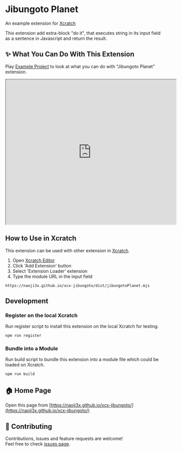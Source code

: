# Jibungoto Planet
An example extension for [Xcratch](https://xcratch.github.io/)

This extension add extra-block "do it", that executes string in its input field as a sentence in Javascript and return the result.


## ✨ What You Can Do With This Extension

Play [Example Project](https://xcratch.github.io/editor/#https://naoji3x.github.io/xcx-jibungoto/projects/example.sb3) to look at what you can do with "Jibungoto Planet" extension. 
<iframe src="https://xcratch.github.io/editor/player#https://naoji3x.github.io/xcx-jibungoto/projects/example.sb3" width="540px" height="460px"></iframe>


## How to Use in Xcratch

This extension can be used with other extension in [Xcratch](https://xcratch.github.io/). 
1. Open [Xcratch Editor](https://xcratch.github.io/editor)
2. Click 'Add Extension' button
3. Select 'Extension Loader' extension
4. Type the module URL in the input field 
```
https://naoji3x.github.io/xcx-jibungoto/dist/jibungotoPlanet.mjs
```

## Development

### Register on the local Xcratch

Run register script to install this extension on the local Xcratch for testing.

```sh
npm run register
```

### Bundle into a Module

Run build script to bundle this extension into a module file which could be loaded on Xcratch.

```sh
npm run build
```

## 🏠 Home Page

Open this page from [https://naoji3x.github.io/xcx-jibungoto/](https://naoji3x.github.io/xcx-jibungoto/)


## 🤝 Contributing

Contributions, issues and feature requests are welcome!<br />Feel free to check [issues page](https://github.com/naoji3x/xcx-jibungoto/issues). 
